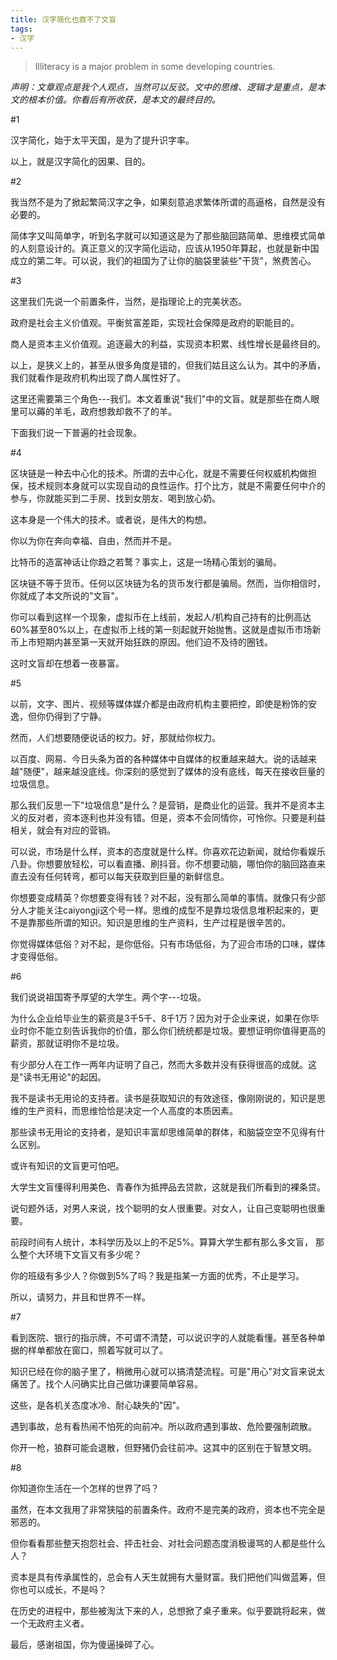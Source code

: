 ```yaml
---
title: 汉字简化也救不了文盲
tags:
- 汉字
---
```


> Illiteracy is a major problem in some developing countries.

*声明：文章观点是我个人观点，当然可以反驳。文中的思维、逻辑才是重点，是本文的根本价值。你看后有所收获，是本文的最终目的。*

#1

汉字简化，始于太平天国，是为了提升识字率。

以上，就是汉字简化的因果、目的。

#2

我当然不是为了掀起繁简汉字之争，如果刻意追求繁体所谓的高逼格，自然是没有必要的。

简体字又叫简单字，听到名字就可以知道这是为了那些脑回路简单、思维模式简单的人刻意设计的。真正意义的汉字简化运动，应该从1950年算起，也就是新中国成立的第二年。可以说，我们的祖国为了让你的脑袋里装些"干货"，煞费苦心。

#3

这里我们先说一个前置条件，当然，是指理论上的完美状态。

政府是社会主义价值观。平衡贫富差距，实现社会保障是政府的职能目的。

商人是资本主义价值观。追逐最大的利益，实现资本积累、线性增长是最终目的。

以上，是狭义上的，甚至从很多角度是错的，但我们姑且这么认为。其中的矛盾，我们就看作是政府机构出现了商人属性好了。

这里还需要第三个角色---我们。本文着重说"我们"中的文盲。就是那些在商人眼里可以薅的羊毛，政府想救却救不了的羊。

下面我们说一下普遍的社会现象。

#4

区块链是一种去中心化的技术。所谓的去中心化，就是不需要任何权威机构做担保，技术规则本身就可以实现自动的良性运作。打个比方，就是不需要任何中介的参与，你就能买到二手房、找到女朋友、喝到放心奶。

这本身是一个伟大的技术。或者说，是伟大的构想。

你以为你在奔向幸福、自由，然而并不是。

比特币的造富神话让你趋之若鹜？事实上，这是一场精心策划的骗局。

区块链不等于货币。任何以区块链为名的货币发行都是骗局。然而，当你相信时，你就成了本文所说的"文盲"。

你可以看到这样一个现象，虚拟币在上线前，发起人/机构自己持有的比例高达60%甚至80%以上，在虚拟币上线的第一刻起就开始抛售。这就是虚拟币市场新币上市短期内甚至第一天就开始狂跌的原因。他们迫不及待的圈钱。

这时文盲却在想着一夜暴富。

#5

以前，文字、图片、视频等媒体媒介都是由政府机构主要把控，即使是粉饰的安逸，但你仍得到了宁静。

然而，人们想要随便说话的权力。好，那就给你权力。

以百度、网易、今日头条为首的各种媒体中自媒体的权重越来越大。说的话越来越"随便"，越来越没底线。你深刻的感觉到了媒体的没有底线，每天在接收巨量的垃圾信息。

那么我们反思一下"垃圾信息"是什么？是营销，是商业化的运营。我并不是资本主义的反对者，资本逐利也并没有错。但是，资本不会同情你，可怜你。只要是利益相关，就会有对应的营销。

可以说，市场是什么样，资本的态度就是什么样。你喜欢花边新闻，就给你看娱乐八卦。你想要放轻松，可以看直播、刷抖音。你不想要动脑，哪怕你的脑回路直来直去没有任何转弯，都可以每天获取到巨量的新鲜信息。

你想要变成精英？你想要变得有钱？对不起，没有那么简单的事情。就像只有少部分人才能关注caiyongji这个号一样。思维的成型不是靠垃圾信息堆积起来的，更不是靠那些所谓的知识。知识是思维的生产资料，生产过程是很辛苦的。

你觉得媒体低俗？对不起，是你低俗。只有市场低俗，为了迎合市场的口味，媒体才变得低俗。

#6

我们说说祖国寄予厚望的大学生。两个字---垃圾。

为什么企业给毕业生的薪资是3千5千、8千1万？因为对于企业来说，如果在你毕业时你不能立刻告诉我你的价值，那么你们统统都是垃圾。要想证明你值得更高的薪资，那就证明你不是垃圾。

有少部分人在工作一两年内证明了自己，然而大多数并没有获得很高的成就。这是"读书无用论"的起因。

我不是读书无用论的支持者。读书是获取知识的有效途径，像刚刚说的，知识是思维的生产资料，而思维恰恰是决定一个人高度的本质因素。

那些读书无用论的支持者，是知识丰富却思维简单的群体，和脑袋空空不见得有什么区别。

或许有知识的文盲更可怕吧。

大学生文盲懂得利用美色、青春作为抵押品去贷款，这就是我们所看到的裸条贷。

说句题外话，对男人来说，找个聪明的女人很重要。对女人，让自己变聪明也很重要。

前段时间有人统计，本科学历及以上的不足5%。算算大学生都有那么多文盲， 那么整个大环境下文盲又有多少呢？

你的班级有多少人？你做到5%了吗？我是指某一方面的优秀，不止是学习。

所以，请努力，并且和世界不一样。

#7

看到医院、银行的指示牌，不可谓不清楚，可以说识字的人就能看懂。甚至各种单据的样单都放在窗口，照着写就可以了。

知识已经在你的脑子里了，稍微用心就可以搞清楚流程。可是"用心"对文盲来说太痛苦了。找个人问确实比自己做功课要简单容易。

这些，是各机关态度冰冷、耐心缺失的"因"。

遇到事故，总有看热闹不怕死的向前冲。所以政府遇到事故、危险要强制疏散。

你开一枪，狼群可能会退散，但野猪仍会往前冲。这其中的区别在于智慧文明。

#8

你知道你生活在一个怎样的世界了吗？

虽然，在本文我用了非常狭隘的前置条件。政府不是完美的政府，资本也不完全是邪恶的。

但你看看那些整天抱怨社会、抨击社会、对社会问题态度消极谩骂的人都是些什么人？

资本是具有传承属性的，总会有人天生就拥有大量财富。我们把他们叫做蓝筹，但你也可以成长，不是吗？

在历史的进程中，那些被淘汰下来的人，总想掀了桌子重来。似乎要跳将起来，做一个无政府主义者。

最后，感谢祖国，你为傻逼操碎了心。


